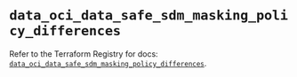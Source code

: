 # `data_oci_data_safe_sdm_masking_policy_differences`

Refer to the Terraform Registry for docs: [`data_oci_data_safe_sdm_masking_policy_differences`](https://registry.terraform.io/providers/oracle/oci/7.19.0/docs/data-sources/data_safe_sdm_masking_policy_differences).
